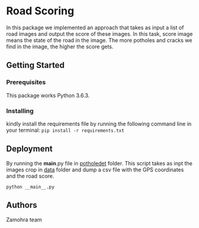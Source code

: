 # Road Scoring
In this package we implemented an approach that takes as input a list of road images and output the score of these images. In this task, score image means the state of the road in the image. The more potholes and cracks we find in the image, the higher the score gets.

## Getting Started

### Prerequisites
This package works Python 3.6.3.
### Installing
kindly install the requirements file by running the following command line in your terminal:
`pip install -r requirements.txt`

## Deployment
By running the __main__.py file in [potholedet](https://github.com/RaphaelMeudec/dv-hacks-2018/tree/master/potholedet/potholedet) folder. This script takes as inpt the images crop in [data](https://github.com/RaphaelMeudec/dv-hacks-2018/tree/master/data) folder and dump a csv file with the GPS coordinates and the road score.

`python __main__.py`

## Authors

Zamohra team

